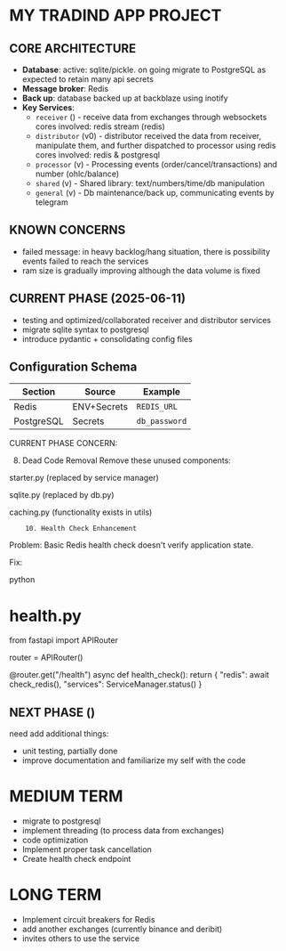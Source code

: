 # MY TRADIND APP PROJECT

## CORE ARCHITECTURE
- **Database**: active: sqlite/pickle. on going migrate to PostgreSQL as expected to retain many api secrets
- **Message broker**: Redis
- **Back up**: database backed up at backblaze using inotify
- **Key Services**:
  - `receiver` () - receive data from exchanges through websockets 
  cores involved: redis stream (redis)
  - `distributor` (v0) - distributor received the data from receiver, manipulate them, and further dispatched to processor using redis
    cores involved: redis & postgresql
  - `processor` (v) - Processing events (order/cancel/transactions) and number (ohlc/balance)
  - `shared` (v) - Shared library: text/numbers/time/db manipulation
  - `general` (v) - Db maintenance/back up, communicating events by telegram

## KNOWN CONCERNS
- failed message: in heavy backlog/hang situation, there is possibility events failed to reach the services
- ram size is gradually improving although the data volume is fixed
  

## CURRENT PHASE (2025-06-11)
- testing and optimized/collaborated receiver and distributor services
- migrate sqlite syntax to postgresql
- introduce pydantic + consolidating config files

## Configuration Schema
| Section | Source | Example |
|---------|--------|---------|
| Redis | ENV+Secrets | `REDIS_URL` |
| PostgreSQL | Secrets | `db_password` |

CURRENT PHASE CONCERN:

8. Dead Code Removal
Remove these unused components:

starter.py (replaced by service manager)

sqlite.py (replaced by db.py)

caching.py (functionality exists in utils)

        10. Health Check Enhancement
Problem: Basic Redis health check doesn't verify application state.

Fix:

python
# health.py
from fastapi import APIRouter

router = APIRouter()

@router.get("/health")
async def health_check():
    return {
        "redis": await check_redis(),
        "services": ServiceManager.status()
    }


## NEXT PHASE ()
need add additional things:
- unit testing, partially done
- improve documentation and familiarize my self with the code


# MEDIUM TERM
- migrate to postgresql
- implement threading (to process data from exchanges)
- code optimization
- Implement proper task cancellation
- Create health check endpoint



# LONG TERM
- Implement circuit breakers for Redis
- add another exchanges (currently binance and deribit)
- invites others to use the service

